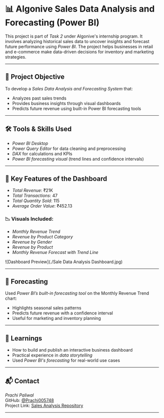 # 📊 Algonive Sales Data Analysis and Forecasting (Power BI)

This project is part of *Task 2* under Algonive's internship program. It involves analyzing historical sales data to uncover insights and forecast future performance using *Power BI*. The project helps businesses in retail and e-commerce make data-driven decisions for inventory and marketing strategies.

---

## 🎯 Project Objective

To develop a *Sales Data Analysis and Forecasting System* that:
- Analyzes past sales trends
- Provides business insights through visual dashboards
- Predicts future revenue using built-in Power BI forecasting tools

---

## 🛠 Tools & Skills Used

- *Power BI Desktop*
- *Power Query Editor* for data cleaning and preprocessing
- *DAX* for calculations and KPIs
- *Power BI forecasting visual* (trend lines and confidence intervals)
---

## 📌 Key Features of the Dashboard

- *Total Revenue*: ₹21K  
- *Total Transactions*: 47  
- *Total Quantity Sold*: 115  
- *Average Order Value*: ₹452.13  

### 📉 Visuals Included:
- *Monthly Revenue Trend*
- *Revenue by Product Category*
- *Revenue by Gender*
- *Revenue by Product*
- *Monthly Revenue Forecast with Trend Line*

![Dashboard Preview](./Sale Data Analysis Dashboard.jpg)

---

## 🔮 Forecasting

Used *Power BI’s built-in forecasting tool* on the Monthly Revenue Trend chart:
- Highlights seasonal sales patterns
- Predicts future revenue with a confidence interval
- Useful for marketing and inventory planning

---

## 🧠 Learnings

- How to build and publish an interactive business dashboard
- Practical experience in *data storytelling*
- Used *Power BI's forecasting* for real-world use cases

---

## 📬 Contact

*Prachi Paliwal*  
GitHub: [@Prachi005748](https://github.com/Prachi005748)  
Project Link: [Sales Analysis Repository](https://github.com/Prachi005748/Algonive_Sales_Data_Analysis_And_Forcasting)

---
